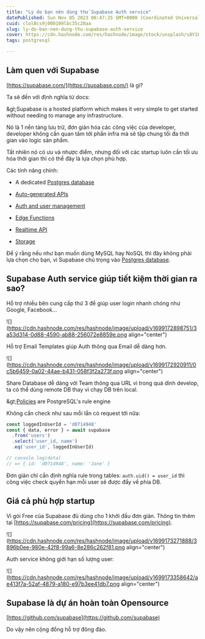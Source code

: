 ```yaml
---
title: "Lý do bạn nên dùng thử Supabase Auth service"
datePublished: Sun Nov 05 2023 08:47:25 GMT+0000 (Coordinated Universal Time)
cuid: clol8cs9j000109lbc35c28aa
slug: ly-do-ban-nen-dung-thu-supabase-auth-service
cover: https://cdn.hashnode.com/res/hashnode/image/stock/unsplash/s8Y1LRd49Vk/upload/c4d9ecebfd5b5769ae9f6758096e4544.jpeg
tags: postgresql

---
```


## Làm quen với Supabase

[https://supabase.com/](https://supabase.com/) là gì?

Ta sẽ đến với định nghĩa từ docs:

\&gt;Supabase is a hosted platform which makes it very simple to get started without needing to manage any infrastructure.

Nó là 1 nền tảng lưu trữ, đơn giản hóa các công việc của developer, developer không cần quan tâm tới phần infra mà sẽ tập chung tối đa thời gian vào logic sản phẩm.

Tất nhiên nó có ưu và nhược điểm, nhưng đối với các startup luôn cần tối ưu hóa thời gian thì có thể đây là lựa chọn phù hợp.

Các tính năng chính:

* A dedicated [Postgres database](https://supabase.com/docs/guides/database)
    
* [Auto-generated APIs](https://supabase.com/docs/guides/database/api)
    
* [Auth and user management](https://supabase.com/docs/guides/auth)
    
* [Edge Functions](https://supabase.com/docs/guides/functions)
    
* [Realtime API](https://supabase.com/docs/guides/realtime)
    
* [Storage](https://supabase.com/docs/guides/storage)
    

Để ý rằng nếu như bạn muốn dùng MySQL hay NoSQL thì đây không phải lựa chọn cho bạn, vì Supabase chú trọng vào [Postgres database](https://supabase.com/docs/guides/database).

## Supabase Auth service giúp tiết kiệm thời gian ra sao?

Hỗ trợ nhiều bên cung cấp thứ 3 để giúp user login nhanh chóng như Google, Facebook...

![](https://cdn.hashnode.com/res/hashnode/image/upload/v1699172898751/3a53d314-0d88-4590-ab88-256072e8859e.png align="center")

Hỗ trợ Email Templates giúp Auth thông qua Email dễ dàng hơn.

![](https://cdn.hashnode.com/res/hashnode/image/upload/v1699172920911/0c5b6459-0a02-44ae-b431-058f3f2a273f.png align="center")

Share Database dễ dàng với Team thông qua URL vì trong quá dình develop, ta có thể dùng remote DB thay vì chạy DB trên local.

\&gt;[Policies](https://www.postgresql.org/docs/current/sql-createpolicy.html) are PostgreSQL's rule engine

Không cần check như sau mỗi lần có request tới nữa:

```javascript
const loggedInUserId = 'd0714948'
const { data, error } = await supabase
  .from('users')
  .select('user_id, name')
  .eq('user_id', loggedInUserId)

// console.log(data)
// => { id: 'd0714948', name: 'Jane' }
```

Đơn giản chỉ cần định nghĩa rule trong tables: `auth.uid() = user_id` thì công việc check quyền hạn mỗi user sẽ được đẩy về phía DB.

## Giá cả phù hợp startup

Vì gói Free của Supabase đủ dùng cho 1 khởi đầu đơn giản. Thông tin thêm tại [https://supabase.com/pricing](https://supabase.com/pricing).

![](https://cdn.hashnode.com/res/hashnode/image/upload/v1699173271888/3896b0ee-980e-42f8-99a6-8e286c262f81.png align="center")

Auth service không giới hạn số lượng user:

![](https://cdn.hashnode.com/res/hashnode/image/upload/v1699173358642/ae413f7a-52af-4879-a180-e97b3ee41db7.png align="center")

## Supabase là dự án hoàn toàn Opensource

[https://github.com/supabase](https://github.com/supabase)

Do vậy nên cộng đồng hỗ trợ đông đảo.